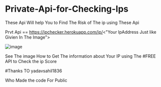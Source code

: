 # Private-Api-for-Checking-Ips
These Api Will help You to Find The Risk of The ip using These Api

Prvt Api == https://ipchecker.herokuapp.com/ip/<"Your IpAddress Just like Givien In The Image">


![image](https://user-images.githubusercontent.com/129051361/236478587-00266c19-6b86-409e-a380-0c3c208b0ee9.png)



See The image How to Get The information about Your IP using The #FREE API to Check the ip Score


#Thanks TO yadavsahil1836

Who Made the code For Public 

